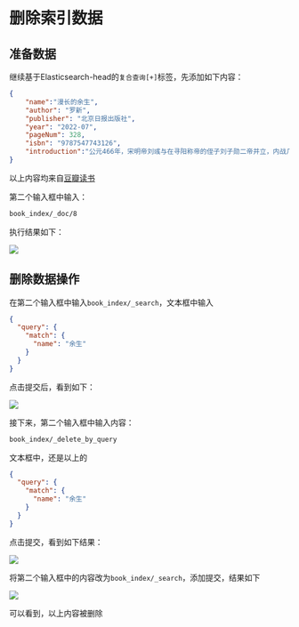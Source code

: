 # 删除索引数据

## 准备数据

继续基于Elasticsearch-head的`复合查询[+]`标签，先添加如下内容：

```json
{
    "name":"漫长的余生",
    "author": "罗新",
    "publisher": "北京日报出版社",
    "year": "2022-07",
    "pageNum": 328,
    "isbn": "9787547743126",
    "introduction":"公元466年，宋明帝刘彧与在寻阳称帝的侄子刘子勋二帝并立，内战几乎波及刘宋全境，继而演变为与北魏之间的战争。生于南朝中层官僚家庭的王钟儿，被迫卷入，家破人亡，两年后被掠为平城宫的普通宫女，时年三十岁。可是，她的命运却偶然地与“子贵母死”制度发生了联系，意外卷入权力斗争的漩涡，先后以宫女和比丘尼的身份成为抚育两代皇帝的关键人物，竟在北魏宫廷生活了五十六年之久。"
}
```

以上内容均来自[豆瓣读书](https://book.douban.com/)

第二个输入框中输入：

```txt
book_index/_doc/8
```

执行结果如下：

![](/assets/img/tutorial/elastic/4-1.jpg)

## 删除数据操作

在第二个输入框中输入`book_index/_search`，文本框中输入

```json
{
  "query": {
    "match": {
      "name": "余生"
    }
  }
}
```
点击提交后，看到如下：

![](/assets/img/tutorial/elastic/4-2.jpg)

接下来，第二个输入框中输入内容：
```txt
book_index/_delete_by_query
```
文本框中，还是以上的
```json
{
  "query": {
    "match": {
      "name": "余生"
    }
  }
}
```
点击提交，看到如下结果：

![](/assets/img/tutorial/elastic/4-3.jpg)

将第二个输入框中的内容改为`book_index/_search`，添加提交，结果如下

![](/assets/img/tutorial/elastic/4-4.jpg)

可以看到，以上内容被删除